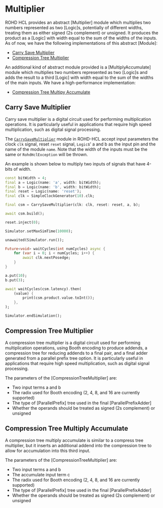 # Multiplier

ROHD HCL provides an abstract [Multiplier] module which multiplies two
numbers represented as two [Logic]s, potentially of different widths,
treating them as either signed (2s complement) or unsigned. It
produces the product as a [Logic] with width equal to the sum of the
widths of the inputs. As of now, we have the following implementations
of this abstract [Module]:

- [Carry Save Multiplier](#carry-save-multiplier)
- [Compression Tree Multiplier](#compression-tree-multiplier)

An additional kind of abstract module provided is a
[MultiplyAccumulate] module which multiplies two numbers represented
as two [Logic]s and adds the result to a third [Logic] with width
equal to the sum of the widths of the main inputs. We have a
high-performance implementation:

- [Compression Tree Multipy Accumulate](#compression-tree-multiply-accumulate)

## Carry Save Multiplier

Carry save multiplier is a digital circuit used for performing multiplication operations. It
is particularly useful in applications that require high speed
multiplication, such as digital signal processing.

The
[`CarrySaveMultiplier`](https://intel.github.io/rohd-hcl/rohd_hcl/CarrySaveMultiplier-class.html)
module in ROHD-HCL accept input parameters the clock `clk` signal,
reset `reset` signal, `Logic`s' a and b as the input pin and the name
of the module `name`. Note that the width of the inputs must be the
same or `RohdHclException` will be thrown.

An example is shown below to multiply two inputs of signals that have 4-bits of width.

```dart
const bitWidth = 4;
final a = Logic(name: 'a', width: bitWidth);
final b = Logic(name: 'b', width: bitWidth);
final reset = Logic(name: 'reset');
final clk = SimpleClockGenerator(10).clk;

final csm = CarrySaveMultiplier(clk: clk, reset: reset, a, b);

await csm.build();

reset.inject(0);

Simulator.setMaxSimTime(10000);

unawaited(Simulator.run());

Future<void> waitCycles(int numCycles) async {
    for (var i = 0; i < numCycles; i++) {
        await clk.nextPosedge;
    }
}

a.put(10);
b.put(3);

await waitCycles(csm.latency).then(
    (value) {
        print(csm.product.value.toInt());
    },
);

Simulator.endSimulation();
```

## Compression Tree Multiplier

A compression tree multiplier is a digital circuit used for performing
multiplication operations, using Booth encoding to produce addends, a
compression tree for reducing addends to a final pair, and a final
adder generated from a parallel prefix tree option. It is particularly
useful in applications that require high speed multiplication, such as
digital signal processing.

The parameters of the
[CompressionTreeMultiplier] are:

- Two input terms a and b
- The radix used for Booth encoding (2, 4, 8, and 16 are currently supported)
- The type of [ParallelPrefix] tree used in the final [ParallelPrefixAdder]
- Whether the operands should be treated as signed (2s complement) or unsigned

## Compression Tree Multiply Accumulate

A compression tree multiply accumulate is similar to a compress tree
multiplier, but it inserts an additional addend into the compression
tree to allow for accumulation into this third input.

The parameters of the
[CompressionTreeMultiplier] are:

- Two input terms a and b
- The accumulate input term c
- The radix used for Booth encoding (2, 4, 8, and 16 are currently supported)
- The type of [ParallelPrefix] tree used in the final [ParallelPrefixAdder]
- Whether the operands should be treated as signed (2s complement) or unsigned
